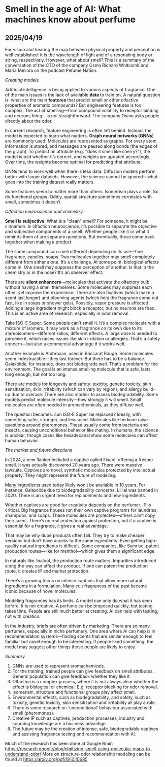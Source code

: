 # Smell in the age of AI: What machines know about perfume
## 2025/04/19
For vision and hearing the map between physical property and perception is well established: it is the wavelength of light and of a resonating body or string, respectively. However, what about smell? This is a summary of the conversation of the CTO of the company Osmo Richard Whitcomb and Maria Meliora on the podcast Pefume Nation.

*Creating models*

Artificial intelligence is being applied to various aspects of fragrance. One of the main issues is the lack of available **data** to train on. A natural question is: what are the main **features** that predict smell or other olfactive properties of aromatic compounds? But engineering features is too complex. The act of smelling—from compound volatility to receptor binding and neurons firing—is not straightforward. The company Osmo asks people directly about the odor.

In current research, feature engineering is often left behind. Instead, the model is expected to learn what matters. **Graph neural networks (GNNs)** are commonly used. Molecules are represented as graphs. For every atom, information is stored, and messages are passed along bonds (the edges of the graph). To predict an attribute (e.g. "does it smell like cherry?"), the model is told whether it’s correct, and weights are updated accordingly. Over time, the weights become optimal for predicting that attribute.

GNNs tend to work well when there is less data. Diffusion models perform better with larger datasets. However, the science cannot be ignored—what goes into the training dataset really matters.

Some features seem to matter more than others. Isomerism plays a role. So do functional groups. Oddly, spatial structure sometimes correlates with smell, sometimes it doesn’t.

*Olfaction neuroscience and chemistry*

**Smell is subjective**. What is a "clean" smell? For someone, it might be cinnamon. In olfaction neuroscience, it’s possible to separate the objective and subjective components of a smell. Whether people like it or what it reminds them of are separate questions. But eventually, those come back together when making a product.

The same compound can smell different depending on its use—fine fragrance, candles, soaps. Two molecules together may smell completely different from either alone. It’s a challenge. At some point, biological effects come in. One smell may suppress the perception of another. Is that in the chemistry or in the nose? It’s an observer effect.

There are **silent enhancers**—molecules that activate the olfactory bulb without having a smell themselves. Some molecules may suppress each other, yet improve the experience. There are also fixatives (which make a scent last longer) and blooming agents (which help the fragrance come out fast, like in soaps or shower gels). Possibly, vapor pressure is affected. Adding a large ingredient might block a receptor, but no neurons are fired. This is an active area of research, especially in odor removal.

Take ISO-E Super. Some people can’t smell it. It’s a complex molecule with a mixture of isomers. It may work as a fragrance on its own due to its stereoisomers—different ratios, different effects. A large dose is needed to perceive it, which raises issues like skin irritation or allergies. That’s a safety concern—but also a commercial advantage if it works well.

Another example is Ambroxan, used in Baccarat Rouge. Some molecules seem indestructible—they last forever. But there has to be a balance. Galaxolide, for instance, does not biodegrade well. That’s a problem for the environment. The goal is an intense smelling molecule that is safe, lasts long enough, but not too long.

There are models for longevity and safety: toxicity, genetic toxicity, skin sensitization, skin irritability (which can vary by region), and allergy build-up due to overuse. There are also models to assess biodegradability. Some models predict molecule intensity—how strongly it will smell. Small molecules are often needed in aromachemicals, as they diffuse well.

The question becomes: can ISO-E Super be replaced? Ideally, with something safer, stronger, and less used. Molecules like hedione raise questions around pheromones. These usually come from bacteria and insects, causing unconditional behavior like mating. In humans, the science is unclear, though cases like hexadecanal show some molecules can affect human behavior.

*The market and future directions*

In 2024, a new flanker included a captive called Fiscol, offering a fresher smell. It was actually discovered 20 years ago. There were massive lawsuits. Captives are novel, synthetic molecules protected by intellectual property. They might represent the future of modeling.

Many ingredients used today likely won’t be available in 10 years. For instance, Galaxolide due to biodegradability concerns. Lillial was banned in 2020. There is an urgent need for replacements and new ingredients.

Whether captives are good for creativity depends on the perfumer. IP is critical. Big fragrance houses run their own captive programs for laundries, shampoos, and soaps. These molecules are protected—others can’t copy their scent. There’s no real protection against protection, but if a captive is essential for a fragrance, it gives a real advantage.

That may be why dupe products often fail. They try to make cheaper versions but don’t have access to the same ingredients. Even getting high-quality natural ingredients is difficult. Some companies, like Symrise, patent production routes—like for menthol—which gives them a significant edge.

In naturals like linalool, the production route matters. Impurities introduced along the way can affect the product. If one can patent the production route, it creates IP and market protection.

There’s a growing focus on intense captives that allow more natural ingredients in a formulation. Many cult fragrances of the past became iconic because of novel molecules.

Modeling fragrances has its limits. A model can only do what it has seen before. It is not creative. A perfume can be proposed quickly, but testing takes time. People are still much better at creating. AI can help with testing, not with creation.

In the industry, briefs are often driven by marketing. There are so many perfumes, especially in niche perfumery. One area where AI can help is in recommendation systems—finding scents that are similar enough to feel familiar but novel enough to be interesting. If people liked something, the model may suggest other things those people are likely to enjoy.


*Summary*
1. GNNs are used to represent aromachemicals. 
2. For the training, trained people can give feedback on smell attributes. General population can give feedback whether they like it.
3. Olfaction is a complex process, where it is not always clear whether the effect is biological or chemical. E.g. receptor blocking for odor removal.
4. Isomerism, structure and functional groups play affect smell.
5. Environmental effects, such as biodegradability, and safety, such as toxicity, genetic toxicity, skin sensitization and irritability all play a role.
6. There is some research on 'unconditional' behaviour associated with smell (pheromones).
7. Creative IP such as captives, production processes, industry and sourcing knowledge are a business advantige.
8. The future may be the creation of intense, safe, biodegradable captives and assisting fragrance testing and recommendation with AI. 


Much of the research has been done at Google Brain https://research.google/blog/digitizing-smell-using-molecular-maps-to-understand-odor/
More on structure-odor relationship modeling can be found at https://arxiv.org/pdf/1910.10685
